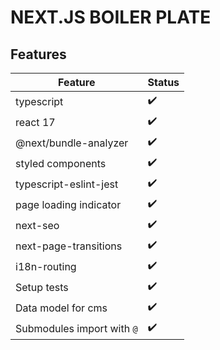 # NEXT.JS BOILER PLATE


## Features

| Feature                  | Status             |
| ------------------------ | ------------------ |
| typescript               | :heavy_check_mark: |
| react 17                 | :heavy_check_mark: |
| @next/bundle-analyzer    | :heavy_check_mark: |
| styled components        | :heavy_check_mark: |
| typescript-eslint-jest   | :heavy_check_mark: |
| page loading indicator   | :heavy_check_mark: |
| next-seo                 | :heavy_check_mark: |
| next-page-transitions    | :heavy_check_mark: |
| i18n-routing             | :heavy_check_mark: |
| Setup tests              | :heavy_check_mark: |
| Data model for cms       | :heavy_check_mark: |
| Submodules import with `@` | :heavy_check_mark: |